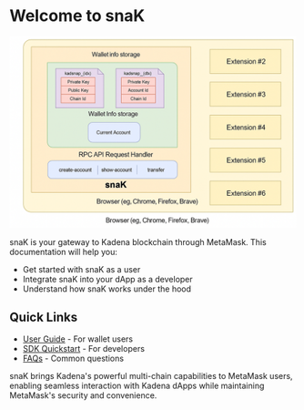 # Welcome to snaK

![snaK Logo](./images/snak-architecture.png)

snaK is your gateway to Kadena blockchain through MetaMask. This documentation will help you:

- Get started with snaK as a user
- Integrate snaK into your dApp as a developer
- Understand how snaK works under the hood

## Quick Links

- [User Guide](user-guide/index.md) - For wallet users
- [SDK Quickstart](sdk/index.md) - For developers
- [FAQs](./faqs.md) - Common questions

snaK brings Kadena's powerful multi-chain capabilities to MetaMask users, enabling seamless interaction with Kadena dApps while maintaining MetaMask's security and convenience.
